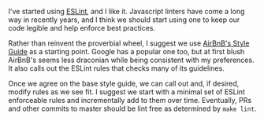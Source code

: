 I've started using [ESLint](https://eslint.org), and I like it. Javascript linters have come a long way in recently years, and I think we should start using one to keep our code legible and help enforce best practices.

Rather than reinvent the proverbial wheel, I suggest we use [AirBnB's Style Guide](https://github.com/airbnb/javascript) as a starting point. Google has a popular one too, but at first blush AirBnB's seems less draconian while being consistent with my preferences. It also calls out the ESLint rules that checks many of its guidelines.

Once we agree on the base style guide, we can call out and, if desired, modify rules as we see fit. I suggest we start with a minimal set of ESLint enforceable rules and incrementally add to them over time. Eventually, PRs and other commits to master should be lint free as determined by `make lint`.
